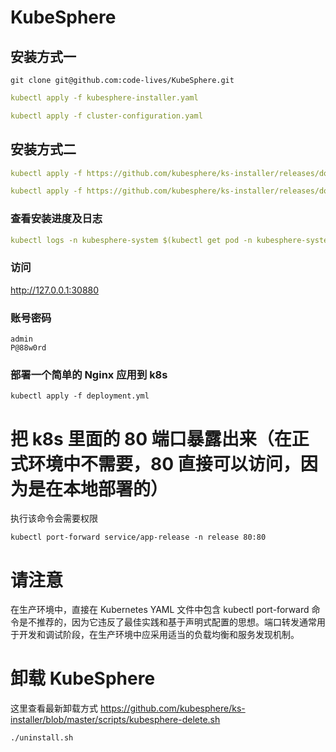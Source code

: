 # KubeSphere

## 安装方式一

```
git clone git@github.com:code-lives/KubeSphere.git
```

```yml
kubectl apply -f kubesphere-installer.yaml

kubectl apply -f cluster-configuration.yaml
```

## 安装方式二

```yml
kubectl apply -f https://github.com/kubesphere/ks-installer/releases/download/v3.3.1/kubesphere-installer.yaml

kubectl apply -f https://github.com/kubesphere/ks-installer/releases/download/v3.3.1/cluster-configuration.yaml
```

### 查看安装进度及日志

```yml
kubectl logs -n kubesphere-system $(kubectl get pod -n kubesphere-system -l 'app in (ks-install, ks-installer)' -o jsonpath='{.items[0].metadata.name}') -f
```

### 访问

http://127.0.0.1:30880

### 账号密码

```
admin
P@88w0rd
```

### 部署一个简单的 Nginx 应用到 k8s

```
kubectl apply -f deployment.yml
```

# 把 k8s 里面的 80 端口暴露出来（在正式环境中不需要，80 直接可以访问，因为是在本地部署的）

执行该命令会需要权限

```
kubectl port-forward service/app-release -n release 80:80
```

# 请注意

在生产环境中，直接在 Kubernetes YAML 文件中包含 kubectl port-forward 命令是不推荐的，因为它违反了最佳实践和基于声明式配置的思想。端口转发通常用于开发和调试阶段，在生产环境中应采用适当的负载均衡和服务发现机制。

# 卸载 KubeSphere

这里查看最新卸载方式
https://github.com/kubesphere/ks-installer/blob/master/scripts/kubesphere-delete.sh

```
./uninstall.sh
```
